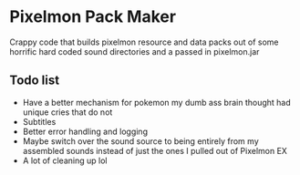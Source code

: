 # Pixelmon Pack Maker
Crappy code that builds pixelmon resource and data packs out of some horrific hard coded sound directories and a passed in pixelmon.jar

## Todo list
- Have a better mechanism for pokemon my dumb ass brain thought had unique cries that do not
- Subtitles
- Better error handling and logging
- Maybe switch over the sound source to being entirely from my assembled sounds instead of just the ones I pulled out of Pixelmon EX
- A lot of cleaning up lol